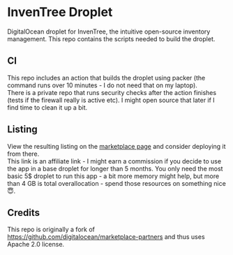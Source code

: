 # InvenTree Droplet
DigitalOcean droplet for InvenTree, the intuitive open-source inventory management. This repo contains the scripts needed to build the droplet.

## CI
This repo includes an action that builds the droplet using packer (the command runs over 10 minutes - I do not need that on my laptop).  
There is a private repo that runs security checks after the action finishes (tests if the firewall really is active etc). I might open source that later if I find time to clean it up a bit.

## Listing
View the resulting listing on the [marketplace page](https://marketplace.digitalocean.com/apps/inventree?refcode=d6172576d014) and consider deploying it from there.  
This link is an affiliate link - I might earn a commission if you decide to use the app in a base droplet for longer than 5 months.
You only need the most basic 5$ droplet to run this app - a bit more memory might help, but more than 4 GB is total overallocation - spend those resources on something nice 😇.  

## Credits
This repo is originally a fork of https://github.com/digitalocean/marketplace-partners and thus uses Apache 2.0 license.
